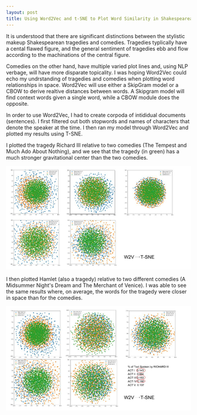 ```yaml
---
layout: post
title: Using Word2Vec and t-SNE to Plot Word Similarity in Shakespearean Plays
---
```


It is understood that there are significant distinctions between the stylistic makeup Shakespearean tragedies and comedies. Tragedies typlically have a cental flawed figure, and the general sentiment of tragedies ebb and flow according to the machinations of the central figure. 

Comedies on the other hand, have multiple varied plot lines and, using NLP verbage, will have more disparate topicality. I was hoping Word2Vec could echo my undrstanding of tragedies and comedies when plotting word relationships in space. Word2Vec will use either a SkipGram model or a CBOW to derive realtive distances between words. A Skipgram model will find context words given a single word, while a CBOW module does the opposite.

In order to use Word2Vec, I had to create corpoda of intididual documents (sentences). I first filtered out both stopwords and names of characters that denote the speaker at the time. I then ran my model through Word2Vec and plotted my results using T-SNE.

I plotted the tragedy Richard III relative to two comedies (The Tempest and Much Ado About Nothing), and we see that the tragedy (in green) has a much stronger gravitational center than the two comedies.

![Tragedies vs Comedies 1 ](../images/TSNE_Richard.jpg?raw=true) 

I then plotted Hamlet (also a tragedy) relative to two different comedies (A Midsummer Night's Dream and The Merchant of Venice). I was able to see the same results where, on average, the words for the tragedy were closer in space than for the comedies.

![Tragedies vs Comedies 2 ](../images/TSNE_Hamlet.jpg?raw=true) 


